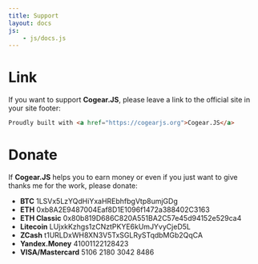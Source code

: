 ```yaml
---
title: Support
layout: docs
js:
	- js/docs.js
---
```

# Link
If you want to support **Cogear.JS**, please leave a link to the official site in your site footer:
```html
Proudly built with <a href="https://cogearjs.org">Cogear.JS</a>
```
# Donate

If **Cogear.JS** helps you to earn money or even if you just want to give thanks me for the work, please donate:
* **BTC** 1LSVx5LzYQdHiYxaHREbhfbgVtp8umjGDg
* **ETH** 0xb8A2E9487004Eaf8D1E1096f1472a388402C3163
* **ETH Classic** 0x80b819D686C820A551BA2C57e45d94152e529ca4
* **Litecoin** LUjxkKzhgs1zCNztPKYE6kUmJYvyCjeD5L
* **ZCash** t1URLDxWH8XN3V5TxSGLRySTqdbMGb2QqCA
* **Yandex.Money** 41001122128423
* **VISA/Mastercard** 5106 2180 3042 8486

